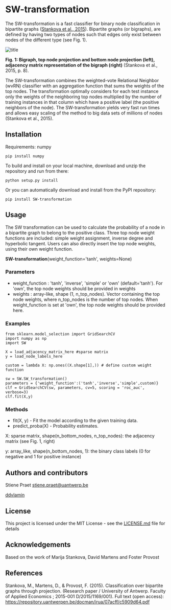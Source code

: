 # SW-transformation
The SW-transformation is a fast classifier for binary node classification in bipartite graphs ([Stankova et al., 2015](
https://hdl.handle.net/10067/1274850151162165141)). Bipartite graphs (or bigraphs), are defined by having two types of nodes such that edges only exist between nodes of the different type (see Fig. 1). 

![title](https://github.com/SPraet/SW-transformation/blob/master/Bigraph.PNG)

**Fig. 1: Bigraph, top node projection and bottom node projection (left), adjacency matrix representation of the bigraph (right)**  (Stankova et al., 2015, p. 8).

The SW-transformation combines the weighted-vote Relational Neighbor (wvRN) classifier with an aggregation function that sums the weights of the top nodes. The transformation optimally considers for each test instance only the weights of the neighboring top nodes multiplied by the number of training instances in that column which have a positive label (the positive neighbors of the node). The SW-transformation yields very fast run times and allows easy scaling of the method to big data sets of millions of nodes (Stankova et al., 2015).

## Installation
Requirements: numpy
```
pip install numpy
```
To build and install on your local machine, download and unzip the repository and run from there:

```
python setup.py install
```

Or you can automatically download and install from the PyPI repository:

```
pip install SW-transformation
```
## Usage
The SW transformation can be used to calculate the probability of a node in a bipartite graph to belong to the positive class. Three top node weight functions are included: simple weight assignment, inverse degree and hyperbolic tangent. Users can also directly insert the top node weights, using their own weight function.

**SW-transformation**(weight_function='tanh', weights=None)

### Parameters
* weight_function : 'tanh', 'inverse', 'simple' or 'own' (default='tanh'). 
  For 'own', the top node weights should be provided in weights
* weights : array-like, shape (1, n_top_nodes). Vector containing the top
  node weights, where n_top_nodes is the number of top nodes. When 
  weight_function is set at 'own', the top node weights should be 
  provided here. 

### Examples
```
from sklearn.model_selection import GridSearchCV
import numpy as np
import SW

X = load_adjacency_matrix_here #sparse matrix
y = load_node_labels_here

custom = lambda X: np.ones((X.shape[1],)) # define custom weight function

sw = SW.SW_transformation()
parameters = {'weight_function':('tanh','inverse','simple',custom)}
clf = GridSearchCV(sw, parameters, cv=5, scoring = 'roc_auc', verbose=3)
clf.fit(X,y)
```
### Methods
* fit(X, y)  -  Fit the model according to the given training data.
* predict_proba(X)  -  Probability estimates.

X: sparse matrix, shape(n_bottom_nodes, n_top_nodes): the adjacency matrix (see Fig. 1, right)

y: array_like, shape(n_bottom_nodes, 1): the binary class labels (0 for negative and 1 for positive instance)

## Authors and contributors

Stiene Praet <stiene.praet@uantwerp.be>

[ddvlamin](https://github.com/ddvlamin)

## License

This project is licensed under the MIT License - see the [LICENSE.md](https://github.com/SPraet/SW-transformation/blob/master/LICENSE) file for details


## Acknowledgements
Based on the work of Marija Stankova, David Martens and Foster Provost

## References
Stankova, M., Martens, D., & Provost, F. (2015). Classification over bipartite graphs through projection. (Research paper / University of Antwerp. Faculty of Applied Economics ; 2015-001 D/2015/1169/001). Full text (open access): https://repository.uantwerpen.be/docman/irua/07acff/c5909d64.pdf


